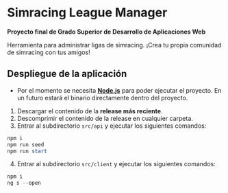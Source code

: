 # Simracing League Manager
**Proyecto final de Grado Superior de Desarrollo de Aplicaciones Web**

 Herramienta para administrar ligas de simracing. ¡Crea tu propia comunidad de simracing con tus amigos! 

## Despliegue de la aplicación

- Por el momento se necesita [**Node.js**](https://nodejs.org/en/) para poder ejecutar el proyecto. En un futuro estará el binario directamente dentro del proyecto.

1. Descargar el contenido de la **release más reciente**.
2. Descomprimir el contenido de la release en cualquier carpeta.
3. Entrar al subdirectorio `src/api` y ejecutar los siguientes comandos:
```powershell
npm i
npm run seed
npm run start
```
4. Entrar al subdirectorio `src/client` y ejecutar los siguientes comandos:
```powershell
npm i
ng s --open
```

